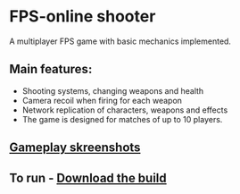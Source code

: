 # FPS-online shooter
A multiplayer FPS game with basic mechanics implemented.
## Main features:
- Shooting systems, changing weapons and health
- Camera recoil when firing for each weapon
- Network replication of characters, weapons and effects
- The game is designed for matches of up to 10 players.
## [Gameplay skreenshots](https://docs.google.com/presentation/d/1gGHMFWrcuzTZJsxLacZwnLJzgAPH9pwK/edit?usp=sharing&ouid=104611818435390259210&rtpof=true&sd=true)
## To run - [Download the build](https://drive.google.com/drive/folders/17nDwVKs0EqBO8derpSnaLXEYU98q1kn2?usp=drive_link)
